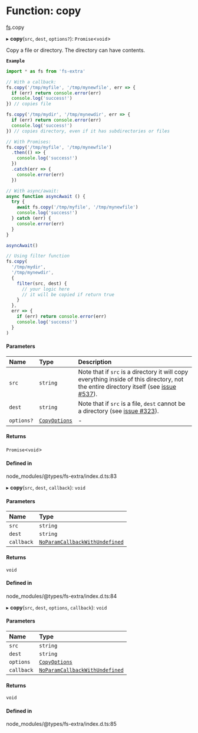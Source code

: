# Function: copy

[fs](../modules/fs.md).copy

▸ **copy**(`src`, `dest`, `options?`): `Promise`<`void`\>

Copy a file or directory. The directory can have contents.

**`Example`**

```ts
import * as fs from 'fs-extra'

// With a callback:
fs.copy('/tmp/myfile', '/tmp/mynewfile', err => {
  if (err) return console.error(err)
  console.log('success!')
}) // copies file

fs.copy('/tmp/mydir', '/tmp/mynewdir', err => {
  if (err) return console.error(err)
  console.log('success!')
}) // copies directory, even if it has subdirectories or files

// With Promises:
fs.copy('/tmp/myfile', '/tmp/mynewfile')
  .then(() => {
    console.log('success!')
  })
  .catch(err => {
    console.error(err)
  })

// With async/await:
async function asyncAwait () {
  try {
    await fs.copy('/tmp/myfile', '/tmp/mynewfile')
    console.log('success!')
  } catch (err) {
    console.error(err)
  }
}

asyncAwait()

// Using filter function
fs.copy(
  '/tmp/mydir',
  '/tmp/mynewdir',
  {
    filter(src, dest) {
      // your logic here
      // it will be copied if return true
    }
  },
  err => {
    if (err) return console.error(err)
    console.log('success!')
  }
)
```

#### Parameters

| Name | Type | Description |
| :------ | :------ | :------ |
| `src` | `string` | Note that if `src` is a directory it will copy everything inside of this directory, not the entire directory itself (see [issue #537](https://github.com/jprichardson/node-fs-extra/issues/537)). |
| `dest` | `string` | Note that if `src` is a file, `dest` cannot be a directory (see [issue #323](https://github.com/jprichardson/node-fs-extra/issues/323)). |
| `options?` | [`CopyOptions`](../interfaces/fs.CopyOptions.md) | - |

#### Returns

`Promise`<`void`\>

#### Defined in

node_modules/@types/fs-extra/index.d.ts:83

▸ **copy**(`src`, `dest`, `callback`): `void`

#### Parameters

| Name | Type |
| :------ | :------ |
| `src` | `string` |
| `dest` | `string` |
| `callback` | [`NoParamCallbackWithUndefined`](../types/fs.NoParamCallbackWithUndefined.md) |

#### Returns

`void`

#### Defined in

node_modules/@types/fs-extra/index.d.ts:84

▸ **copy**(`src`, `dest`, `options`, `callback`): `void`

#### Parameters

| Name | Type |
| :------ | :------ |
| `src` | `string` |
| `dest` | `string` |
| `options` | [`CopyOptions`](../interfaces/fs.CopyOptions.md) |
| `callback` | [`NoParamCallbackWithUndefined`](../types/fs.NoParamCallbackWithUndefined.md) |

#### Returns

`void`

#### Defined in

node_modules/@types/fs-extra/index.d.ts:85
